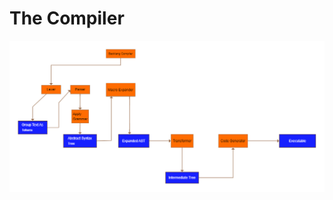# The Compiler

<img src="https://raw.githubusercontent.com/Backlang-Org/backlang-org.github.io/main/docs/assets/Backlang-Compiler_Structure.png" />